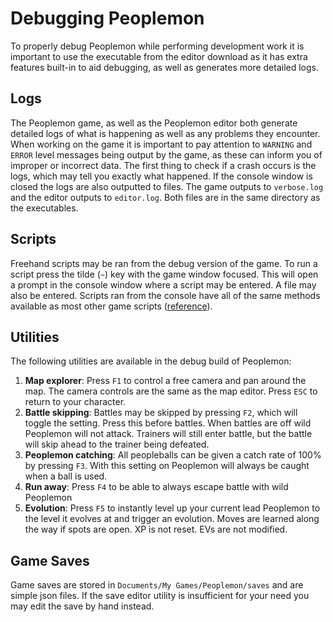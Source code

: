 # Debugging Peoplemon

To properly debug Peoplemon while performing development work it is important to use the executable from the editor download as it has extra features built-in to aid debugging, as well as generates more detailed logs. 

## Logs

The Peoplemon game, as well as the Peoplemon editor both generate detailed logs of what is happening as well as any problems they encounter. When working on the game it is important to pay attention to `WARNING` and `ERROR` level messages being output by the game, as these can inform you of improper or incorrect data. The first thing to check if a crash occurs is the logs, which may tell you exactly what happened. If the console window is closed the logs are also outputted to files. The game outputs to `verbose.log` and the editor outputs to `editor.log`. Both files are in the same directory as the executables.

## Scripts

Freehand scripts may be ran from the debug version of the game. To run a script press the tilde (`~`) key with the game window focused. This will open a prompt in the console window where a script may be entered. A file may also be entered. Scripts ran from the console have all of the same methods available as most other game scripts ([reference](./scripts/reference.md)). 

## Utilities

The following utilities are available in the debug build of Peoplemon:

1. **Map explorer**: Press `F1` to control a free camera and pan around the map. The camera controls are the same as the map editor. Press `ESC` to return to your character.
2. **Battle skipping**: Battles may be skipped by pressing `F2`, which will toggle the setting. Press this before battles. When battles are off wild Peoplemon will not attack. Trainers will still enter battle, but the battle will skip ahead to the trainer being defeated.
3. **Peoplemon catching**: All peopleballs can be given a catch rate of 100% by pressing `F3`. With this setting on Peoplemon will always be caught when a ball is used.
4. **Run away**: Press `F4` to be able to always escape battle with wild Peoplemon
5. **Evolution**: Press `F5` to instantly level up your current lead Peoplemon to the level it evolves at and trigger an evolution. Moves are learned along the way if spots are open. XP is not reset. EVs are not modified.

## Game Saves

Game saves are stored in `Documents/My Games/Peoplemon/saves` and are simple json files. If the save editor utility is insufficient for your need you may edit the save by hand instead.

